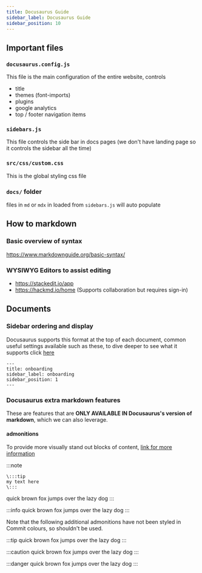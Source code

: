 ```yaml
---
title: Docusaurus Guide
sidebar_label: Docusaurus Guide
sidebar_position: 10
---
```


## Important files

### `docusaurus.config.js`
This file is the main configuration of the entire website, controls
- title
- themes (font-imports)
- plugins
- google analytics
- top / footer navigation items

### `sidebars.js`
This file controls the side bar in docs pages (we don't have landing page so it controls the sidebar all the time)

### `src/css/custom.css`
This is the global styling css file

### `docs/` folder
files in `md` or `mdx` in loaded from `sidebars.js` will auto populate


## How to markdown

### Basic overview of syntax
https://www.markdownguide.org/basic-syntax/

### WYSIWYG Editors to assist editing
- https://stackedit.io/app
- https://hackmd.io/home (Supports collaboration but requires sign-in)

## Documents
### Sidebar ordering and display
Docusaurus supports this format at the top of each document, common useful settings available such as these, to dive deeper to see what it supports click [here](https://docusaurus.io/docs/api/plugins/@docusaurus/plugin-content-docs#markdown-front-matter)
```
---
title: onboarding
sidebar_label: onboarding
sidebar_position: 1
---
```

### Docusaurus extra markdown features
These are features that are **ONLY AVAILABLE IN Docusaurus's version of markdown**, which we can also leverage.

#### admonitions
To provide more visually stand out blocks of content, [link for more information](https://docusaurus.io/docs/markdown-features/admonitions)

:::note
```
\:::tip
my text here
\:::
```
quick brown fox jumps over the lazy dog
:::

:::info
quick brown fox jumps over the lazy dog
:::

Note that the following additional admonitions have not been styled in Commit colours, so shouldn't be used. 

:::tip
quick brown fox jumps over the lazy dog
:::

:::caution
quick brown fox jumps over the lazy dog
:::

:::danger
quick brown fox jumps over the lazy dog
:::
